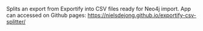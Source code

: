 Splits an export from Exportify into CSV files ready for Neo4j import.
App can accessed on Github pages:
https://nielsdejong.github.io/exportify-csv-splitter/
